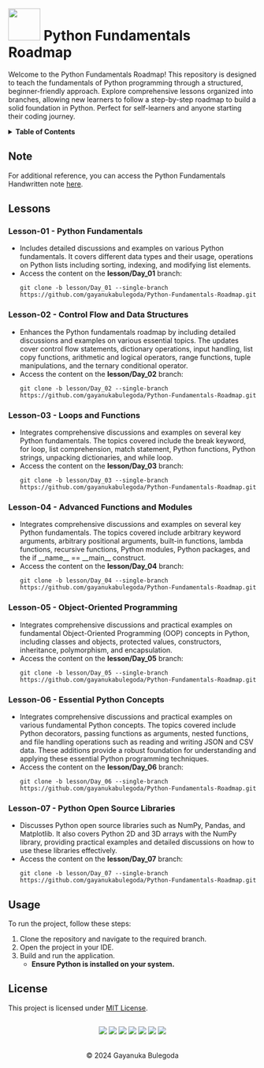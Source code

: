 # <img src="https://media.giphy.com/media/LMt9638dO8dftAjtco/giphy.gif" width="65px"> Python Fundamentals Roadmap

<p>
  Welcome to the Python Fundamentals Roadmap! 
  This repository is designed to teach the fundamentals of Python programming through a structured, beginner-friendly approach. Explore comprehensive lessons organized into branches, allowing new learners to follow a step-by-step roadmap to build a solid foundation in Python. Perfect for self-learners and anyone starting their coding journey.
</p>

<!-- TABLE OF CONTENTS -->
<details>
  <summary><strong>Table of Contents</strong></summary>
  <ol>
    <li><a href="#python-fundamentals-roadmap">Python Fundamentals Roadmap</a></li>
    <li><a href="#note">Note</a></li>
    <li>
      <a href="#lessons">Lessons</a>
      <ul>
        <li><a href="#lesson-01---python-fundamentals">Lesson-01 - Python Fundamentals</a></li>
        <li><a href="#lesson-02---control-flow-and-data-structures">Lesson-02 - Control Flow and Data Structures</a></li>
        <li><a href="#lesson-03---loops-and-functions">Lesson-03 - Loops and Functions</a></li>
        <li><a href="#lesson-04---advanced-functions-and-modules">Lesson-04 - Advanced Functions and Modules</a></li>
        <li><a href="#lesson-05---object-oriented-programming">Lesson-05 - Object-Oriented Programming</a></li>
        <li><a href="#lesson-06---essential-python-concepts">Lesson-06 - Essential Python Concepts</a></li>
        <li><a href="#lesson-07---python-open-source-libraries">Lesson-07 - Python Open Source Libraries</a></li>
      </ul>
    </li>
    <li><a href="#usage">Usage</a></li>
    <li><a href="#license">License</a></li>
  </ol>
</details>

## Note

For additional reference, you can access the Python Fundamentals Handwritten note [here](https://drive.google.com/file/d/1tWt9J5agIBxBHnUBBTcdXHhs8e7VOxRU/view?usp=sharing).

## Lessons

### Lesson-01 - Python Fundamentals

<ul>
  <li>Includes detailed discussions and examples on various Python fundamentals. It covers different data types and their usage, operations on Python lists including sorting, indexing, and modifying list elements.</li>
  <li>Access the content on the <strong>lesson/Day_01</strong> branch:</li>
  <pre><code>git clone -b lesson/Day_01 --single-branch https://github.com/gayanukabulegoda/Python-Fundamentals-Roadmap.git</code></pre>
</ul>

### Lesson-02 - Control Flow and Data Structures

<ul>
  <li>Enhances the Python fundamentals roadmap by including detailed discussions and examples on various essential topics. The updates cover control flow statements, dictionary operations, input handling, list copy functions, arithmetic and logical operators, range functions, tuple manipulations, and the ternary conditional operator.</li>
  <li>Access the content on the <strong>lesson/Day_02</strong> branch:</li>
  <pre><code>git clone -b lesson/Day_02 --single-branch https://github.com/gayanukabulegoda/Python-Fundamentals-Roadmap.git</code></pre>
</ul>

### Lesson-03 - Loops and Functions

<ul>
  <li>Integrates comprehensive discussions and examples on several key Python fundamentals. The topics covered include the break keyword, for loop, list comprehension, match statement, Python functions, Python strings, unpacking dictionaries, and while loop.</li>
  <li>Access the content on the <strong>lesson/Day_03</strong> branch:</li>
  <pre><code>git clone -b lesson/Day_03 --single-branch https://github.com/gayanukabulegoda/Python-Fundamentals-Roadmap.git</code></pre>
</ul>

### Lesson-04 - Advanced Functions and Modules

<ul>
  <li>Integrates comprehensive discussions and examples on several key Python fundamentals. The topics covered include arbitrary keyword arguments, arbitrary positional arguments, built-in functions, lambda functions, recursive functions, Python modules, Python packages, and the if __name__ == __main__ construct.</li>
  <li>Access the content on the <strong>lesson/Day_04</strong> branch:</li>
  <pre><code>git clone -b lesson/Day_04 --single-branch https://github.com/gayanukabulegoda/Python-Fundamentals-Roadmap.git</code></pre>
</ul>

### Lesson-05 - Object-Oriented Programming

<ul>
  <li>Integrates comprehensive discussions and practical examples on fundamental Object-Oriented Programming (OOP) concepts in Python, including classes and objects, protected values, constructors, inheritance, polymorphism, and encapsulation.</li>
  <li>Access the content on the <strong>lesson/Day_05</strong> branch:</li>
  <pre><code>git clone -b lesson/Day_05 --single-branch https://github.com/gayanukabulegoda/Python-Fundamentals-Roadmap.git</code></pre>
</ul>

### Lesson-06 - Essential Python Concepts

<ul>
  <li>Integrates comprehensive discussions and practical examples on various fundamental Python concepts. The topics covered include Python decorators, passing functions as arguments, nested functions, and file handling operations such as reading and writing JSON and CSV data. These additions provide a robust foundation for understanding and applying these essential Python programming techniques.</li>
  <li>Access the content on the <strong>lesson/Day_06</strong> branch:</li>
  <pre><code>git clone -b lesson/Day_06 --single-branch https://github.com/gayanukabulegoda/Python-Fundamentals-Roadmap.git</code></pre>
</ul>

### Lesson-07 - Python Open Source Libraries

<ul>
  <li>Discusses Python open source libraries such as NumPy, Pandas, and Matplotlib. It also covers Python 2D and 3D arrays with the NumPy library, providing practical examples and detailed discussions on how to use these libraries effectively.</li>
  <li>Access the content on the <strong>lesson/Day_07</strong> branch:</li>
  <pre><code>git clone -b lesson/Day_07 --single-branch https://github.com/gayanukabulegoda/Python-Fundamentals-Roadmap.git</code></pre>
</ul>

## Usage

To run the project, follow these steps:

1. Clone the repository and navigate to the required branch.
2. Open the project in your IDE.
3. Build and run the application.
   - **Ensure Python is installed on your system.**

## License

This project is licensed under [MIT License](LICENSE).

##

<div align="center">
<a href="https://github.com/gayanukabulegoda" target="_blank"><img src="https://img.shields.io/badge/GitHub-100000?style=for-the-badge&logo=github&logoColor=white"></a>
<a href="https://git-scm.com/" target="_blank"><img src="https://img.shields.io/badge/Git-100000?style=for-the-badge&logo=git&logoColor=white"></a>
<a href="https://www.python.org/" target="_blank"><img src="https://img.shields.io/badge/Python-100000?style=for-the-badge&logo=python&logoColor=white"></a>
<a href="https://jupyter.org/" target="_blank"><img src="https://img.shields.io/badge/Jupyter-100000?style=for-the-badge&logo=jupyter&logoColor=white"></a>
<a href="https://numpy.org/" target="_blank"><img src="https://img.shields.io/badge/NumPy-100000?style=for-the-badge&logo=numpy&logoColor=white"></a>
<a href="https://pandas.pydata.org/" target="_blank"><img src="https://img.shields.io/badge/Pandas-100000?style=for-the-badge&logo=pandas&logoColor=white"></a>
<a href="https://matplotlib.org/" target="_blank"><img src="https://img.shields.io/badge/Matplotlib-100000?style=for-the-badge&logo=matplotlib&logoColor=white"></a>
</div> <br>
<p align="center">
  &copy; 2024 Gayanuka Bulegoda
</p>
